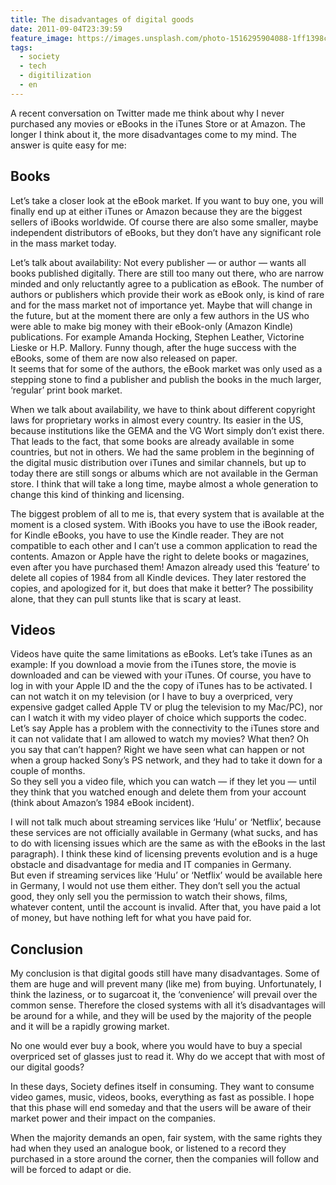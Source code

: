 ```yaml
---
title: The disadvantages of digital goods
date: 2011-09-04T23:39:59
feature_image: https://images.unsplash.com/photo-1516295904088-1ff1398c9596?ixlib=rb-0.3.5&q=80&fm=jpg&crop=entropy&cs=tinysrgb&w=1080&fit=max&ixid=eyJhcHBfaWQiOjExNzczfQ&s=32ca35ce0ad0d80983208ab55975fa52
tags:
  - society
  - tech
  - digitilization
  - en
---
```


A recent conversation on Twitter made me think about why I never purchased any movies or eBooks in the iTunes Store or at Amazon. The longer I think about it, the more disadvantages come to my mind. The answer is quite easy for me:

## Books

Let’s take a closer look at the eBook market. If you want to buy one, you will finally end up at either iTunes or Amazon because they are the biggest sellers of iBooks worldwide. Of course there are also some smaller, maybe independent distributors of eBooks, but they don’t have any significant role in the mass market today.

Let’s talk about availability: Not every publisher — or author — wants all books published digitally. There are still too many out there, who are narrow minded and only reluctantly agree to a publication as eBook. The number of authors or publishers which provide their work as eBook only, is kind of rare and for the mass market not of importance yet. Maybe that will change in the future, but at the moment there are only a few authors in the US who were able to make big money with their eBook-only (Amazon Kindle) publications. For example Amanda Hocking, Stephen Leather, Victorine Lieske or H.P. Mallory. Funny though, after the huge success with the eBooks, some of them are now also released on paper.  
It seems that for some of the authors, the eBook market was only used as a stepping stone to find a publisher and publish the books in the much larger, ‘regular’ print book market.

When we talk about availability, we have to think about different copyright laws for proprietary works in almost every country. Its easier in the US, because institutions like the GEMA and the VG Wort simply don’t exist there. That leads to the fact, that some books are already available in some countries, but not in others. We had the same problem in the beginning of the digital music distribution over iTunes and similar channels, but up to today there are still songs or albums which are not available in the German store. I think that will take a long time, maybe almost a whole generation to change this kind of thinking and licensing.

The biggest problem of all to me is, that every system that is available at the moment is a closed system. With iBooks you have to use the iBook reader, for Kindle eBooks, you have to use the Kindle reader. They are not compatible to each other and I can’t use a common application to read the contents. Amazon or Apple have the right to delete books or magazines, even after you have purchased them! Amazon already used this ‘feature’ to delete all copies of 1984 from all Kindle devices. They later restored the copies, and apologized for it, but does that make it better? The possibility alone, that they can pull stunts like that is scary at least.

## Videos

Videos have quite the same limitations as eBooks. Let’s take iTunes as an example: If you download a movie from the iTunes store, the movie is downloaded and can be viewed with your iTunes. Of course, you have to log in with your Apple ID and the the copy of iTunes has to be activated. I can not watch it on my television (or I have to buy a overpriced, very expensive gadget called Apple TV or plug the television to my Mac/PC), nor can I watch it with my video player of choice which supports the codec. Let’s say Apple has a problem with the connectivity to the iTunes store and it can not validate that I am allowed to watch my movies? What then? Oh you say that can’t happen? Right we have seen what can happen or not when a group hacked Sony’s PS network, and they had to take it down for a couple of months.  
So they sell you a video file, which you can watch — if they let you — until they think that you watched enough and delete them from your account (think about Amazon’s 1984 eBook incident).

I will not talk much about streaming services like ‘Hulu’ or ‘Netflix’, because these services are not officially available in Germany (what sucks, and has to do with licensing issues which are the same as with the eBooks in the last paragraph). I think these kind of licensing prevents evolution and is a huge obstacle and disadvantage for media and IT companies in Germany.  
But even if streaming services like ‘Hulu’ or ‘Netflix’ would be available here in Germany, I would not use them either. They don’t sell you the actual good, they only sell you the permission to watch their shows, films, whatever content, until the account is invalid. After that, you have paid a lot of money, but have nothing left for what you have paid for.

## Conclusion

My conclusion is that digital goods still have many disadvantages. Some of them are huge and will prevent many (like me) from buying. Unfortunately, I think the laziness, or to sugarcoat it, the ‘convenience’ will prevail over the common sense. Therefore the closed systems with all it’s disadvantages will be around for a while, and they will be used by the majority of the people and it will be a rapidly growing market.

No one would ever buy a book, where you would have to buy a special overpriced set of glasses just to read it. Why do we accept that with most of our digital goods?

In these days, Society defines itself in consuming. They want to consume video games, music, videos, books, everything as fast as possible. I hope that this phase will end someday and that the users will be aware of their market power and their impact on the companies.

When the majority demands an open, fair system, with the same rights they had when they used an analogue book, or listened to a record they purchased in a store around the corner, then the companies will follow and will be forced to adapt or die.
